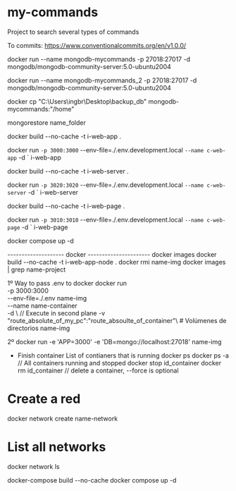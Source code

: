 # my-commands
Project to search several types of commands


To commits:
https://www.conventionalcommits.org/en/v1.0.0/

docker run --name mongodb-mycommands -p 27018:27017 -d mongodb/mongodb-community-server:5.0-ubuntu2004

docker run --name mongodb-mycommands_2 -p 27018:27017 -d mongodb/mongodb-community-server:5.0-ubuntu2004

docker cp "C:\Users\ingbr\Desktop\backup_db" mongodb-mycommands:"/home"

mongorestore name_folder

docker build --no-cache -t i-web-app .

docker run `
  -p 3000:3000 `
  --env-file=./.env.development.local `
  --name c-web-app `
  -d `
  i-web-app


docker build --no-cache -t i-web-server .

docker run `
  -p 3020:3020 `
  --env-file=./.env.development.local `
  --name c-web-server `
  -d `
  i-web-server



docker build --no-cache -t i-web-page .

docker run `
  -p 3010:3010 `
  --env-file=./.env.development.local `
  --name c-web-page `
  -d `
  i-web-page


docker compose up -d


-------------------- docker ----------------------
docker images
docker build --no-cache -t i-web-app-node .
docker rmi name-img
docker images | grep name-project

1º Way to pass .env to docker
docker run \
-p 3000:3000 \
--env-file=./.env name-img \
--name name-container\
-d \			// Execute in second plane
-v "route_absolute_of_my_pc":"route_absoulte_of_container"\		# Volúmenes de directorios
name-img

2º 
docker run -e 'APP=3000' -e 'DB=mongo://localhost:27018' name-img

- Finish container
List of contianers that is running
docker ps
docker ps -a  // All containers running and stopped
docker stop id_container
docker rm id_container		// delete a container, --force is optional

# Create a red
docker network create name-network

# List all networks
docker network ls

docker-compose build --no-cache
docker compose up -d